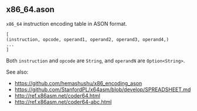 ## x86_64.ason

`x86_64` instruction encoding table in ASON format.

```ason
[
(instruction, opcode, operand1, operand2, operand3, operand4,)
...
]
```

Both `instruction` and `opcode` are `String`, and `operandN` are `Option<String>`.

See also:
- https://github.com/hemashushu/x86_encoding_ason
- https://github.com/StanfordPL/x64asm/blob/develop/SPREADSHEET.md
- http://ref.x86asm.net/coder64.html
- http://ref.x86asm.net/coder64-abc.html